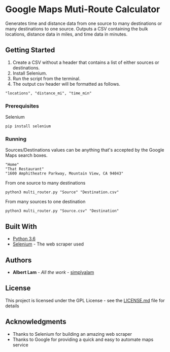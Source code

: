 # Google Maps Muti-Route Calculator

Generates time and distance data from one source to many destinations or many destinations to one source.
Outputs a CSV containing the bulk locations, distance data in miles, and time data in minutes.

## Getting Started

1. Create a CSV without a header that contains a list of either sources or destinations.
2. Install Selenium.
3. Run the script from the terminal.
4. The output csv header will be formatted as follows.
```
"locations", "distance_mi", "time_min"
```

### Prerequisites

Selenium
```
pip install selenium
```

### Running

Sources/Destinations values can be anything that's accepted by the Google Maps search boxes.
```
"Home"
"That Restaurant"
"1600 Amphitheatre Parkway, Mountain View, CA 94043"
```

From one source to many destinations
```
python3 multi_router.py "Source" "Destination.csv"
```

From many sources to one destination
```
python3 multi_router.py "Source.csv" "Destination"
```

## Built With
* [Python 3.6](https://www.python.org/downloads/)
* [Selenium](https://seleniumhq.github.io/selenium/docs/api/py/) - The web scraper used

## Authors

* **Albert Lam** - *All the work* - [simplyalam](https://github.com/simplyalam)

## License

This project is licensed under the GPL License - see the [LICENSE.md](LICENSE.md) file for details

## Acknowledgments

* Thanks to Selenium for building an amazing web scraper
* Thanks to Google for providing a quick and easy to automate maps service

